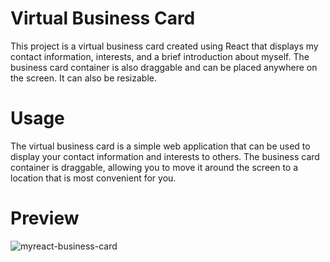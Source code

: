 # Virtual Business Card
This project is a virtual business card created using React that displays my contact information, interests, and a brief introduction about myself. The business card container is also draggable and can be placed anywhere on the screen. It can also be resizable.

# Usage
The virtual business card is a simple web application that can be used to display your contact information and interests to others. The business card container is draggable, allowing you to move it around the screen to a location that is most convenient for you.

# Preview
![myreact-business-card](https://user-images.githubusercontent.com/73266650/220501149-6107cc72-59f4-42bf-b5bc-cb0be76bc9e0.gif)
